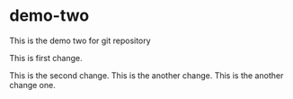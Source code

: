 # demo-two
This is the demo two for git repository

This is first change.

This is the second change.
This is the another change.
This is the another change one.











